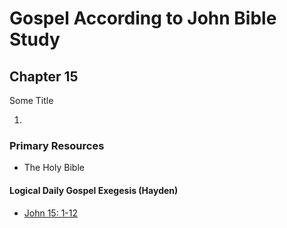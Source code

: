 # Gospel According to John Bible Study

## Chapter 15

Some Title

1. 


### Primary Resources

* The Holy Bible


#### Logical Daily Gospel Exegesis (Hayden)
* [John 15: 1-12](https://open.spotify.com/episode/6rtbnfBszA7k7msBvHWQ3V)


